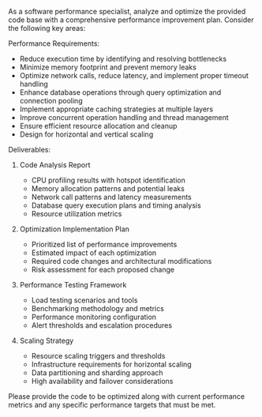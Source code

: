 As a software performance specialist, analyze and optimize the provided code base with a comprehensive performance improvement plan. Consider the following key areas:

Performance Requirements:
- Reduce execution time by identifying and resolving bottlenecks
- Minimize memory footprint and prevent memory leaks
- Optimize network calls, reduce latency, and implement proper timeout handling
- Enhance database operations through query optimization and connection pooling
- Implement appropriate caching strategies at multiple layers
- Improve concurrent operation handling and thread management
- Ensure efficient resource allocation and cleanup
- Design for horizontal and vertical scaling

Deliverables:
1. Code Analysis Report
   - CPU profiling results with hotspot identification
   - Memory allocation patterns and potential leaks
   - Network call patterns and latency measurements
   - Database query execution plans and timing analysis
   - Resource utilization metrics

2. Optimization Implementation Plan
   - Prioritized list of performance improvements
   - Estimated impact of each optimization
   - Required code changes and architectural modifications
   - Risk assessment for each proposed change

3. Performance Testing Framework
   - Load testing scenarios and tools
   - Benchmarking methodology and metrics
   - Performance monitoring configuration
   - Alert thresholds and escalation procedures

4. Scaling Strategy
   - Resource scaling triggers and thresholds
   - Infrastructure requirements for horizontal scaling
   - Data partitioning and sharding approach
   - High availability and failover considerations

Please provide the code to be optimized along with current performance metrics and any specific performance targets that must be met.